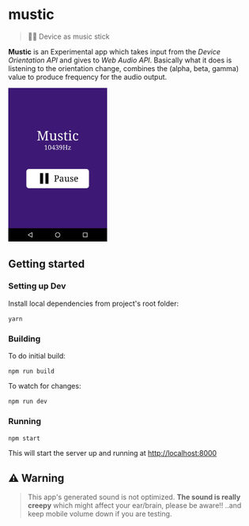 # mustic
> 📱🎶 Device as music stick

**Mustic** is an Experimental app which takes input from the *Device Orientation API* and gives to *Web Audio API*. Basically what it does is listening to the orientation change, combines the (alpha, beta, gamma) value to produce frequency for the audio output.

<img src="screenshot.jpg" width="200">



## Getting started
### Setting up Dev

Install local dependencies from project's root folder:
```
yarn
```

### Building
To do initial build:
```
npm run build
```

To watch for changes:
```
npm run dev
```

### Running
```
npm start
```
This will start the server up and running at [http://localhost:8000](http://localhost:8000)

## ⚠️ Warning
> This app's generated sound is not optimized. **The sound is really creepy** which might affect your ear/brain, please be aware!! ..and keep mobile volume down if you are testing.
